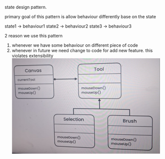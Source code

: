 
state design pattern. 

primary goal of this pattern is allow behaviour differently 
base on the state

state1 -> behaviour1
state2 -> behaviour2
state3 -> behaviour3


2 reason we use this pattern

1. whenever we have some behaviour on different piece of code 
2. whenever in future we need change to code for add new feature. this violates extensibility 
![](./img.png)